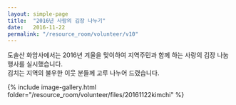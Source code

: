 ```yaml
---
layout: simple-page
title:  "2016년 사랑의 김장 나누기"
date:   2016-11-22
permalink: "/resource_room/volunteer/v10"
---
```


도솔산 화암사에서는 2016년 겨울을 맞이하여 지역주민과 함께 하는 사랑의 김장 나눔 행사를 실시했습니다.<br>
김치는 지역의 불우한 이웃 분들께 고루 나누어 드렸습니다.

{% include image-gallery.html folder="/resource_room/volunteer/files/20161122kimchi" %}